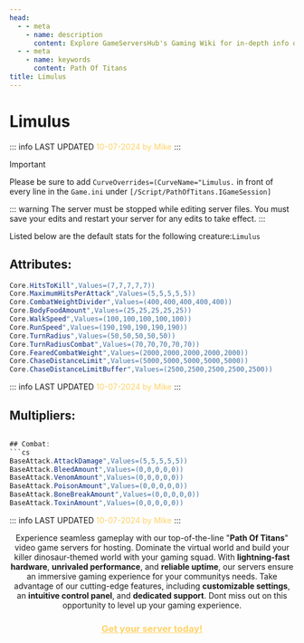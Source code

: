 ```yaml
---
head:
  - - meta
    - name: description
      content: Explore GameServersHub's Gaming Wiki for in-depth info on Path of Titans. Find details on gameplay, features, and updates for the ultimate dino MMO adventure! 
  - - meta
    - name: keywords
      content: Path Of Titans
title: Limulus
---
```

# Limulus
::: info LAST UPDATED
<span style="color: #ffd369;">10-07-2024 by Mike</span>
:::

> [!IMPORTANT]
>Please be sure to add `CurveOverrides=(CurveName="Limulus.` in front of every line in the `Game.ini` under `[/Script/PathOfTitans.IGameSession]`

::: warning
The server must be stopped while editing server files. You must save your edits and restart your server for any edits to take effect.
:::

Listed below are the default stats for the following creature:`Limulus`

## Attributes:
```cs
Core.HitsToKill",Values=(7,7,7,7,7))
Core.MaximumHitsPerAttack",Values=(5,5,5,5,5))
Core.CombatWeightDivider",Values=(400,400,400,400,400))
Core.BodyFoodAmount",Values=(25,25,25,25,25))
Core.WalkSpeed",Values=(100,100,100,100,100))
Core.RunSpeed",Values=(190,190,190,190,190))
Core.TurnRadius",Values=(50,50,50,50,50))
Core.TurnRadiusCombat",Values=(70,70,70,70,70))
Core.FearedCombatWeight",Values=(2000,2000,2000,2000,2000))
Core.ChaseDistanceLimit",Values=(5000,5000,5000,5000,5000))
Core.ChaseDistanceLimitBuffer",Values=(2500,2500,2500,2500,2500))
```
::: info LAST UPDATED
<span style="color: #ffd369;">10-07-2024 by Mike</span>
:::

## Multipliers:
```cs

## Combat:
```cs
BaseAttack.AttackDamage",Values=(5,5,5,5,5))
BaseAttack.BleedAmount",Values=(0,0,0,0,0))
BaseAttack.VenomAmount",Values=(0,0,0,0,0))
BaseAttack.PoisonAmount",Values=(0,0,0,0,0))
BaseAttack.BoneBreakAmount",Values=(0,0,0,0,0))
BaseAttack.ToxinAmount",Values=(0,0,0,0,0))
```
::: info LAST UPDATED
<span style="color: #ffd369;">10-07-2024 by Mike</span>
:::
<p style="text-align: center;"><span data-preserver-spaces="true">Experience seamless gameplay with our top-of-the-line "</span><strong><span data-preserver-spaces="true">Path Of Titans</span></strong><span data-preserver-spaces="true">" video game servers for hosting. Dominate the virtual world and build your killer dinosaur-themed world with your gaming squad. </span><span data-preserver-spaces="true">With </span><strong><span data-preserver-spaces="true">lightning-fast hardware</span></strong><span data-preserver-spaces="true">, </span><strong><span data-preserver-spaces="true">unrivaled performance</span></strong><span data-preserver-spaces="true">, and </span><strong><span data-preserver-spaces="true">reliable uptime</span></strong><span data-preserver-spaces="true">, our servers ensure an immersive gaming experience for your communitys needs. </span><span data-preserver-spaces="true">Take advantage of our cutting-edge features, including </span><strong><span data-preserver-spaces="true">customizable settings</span></strong><span data-preserver-spaces="true">, an </span><strong><span data-preserver-spaces="true">intuitive control panel</span></strong><span data-preserver-spaces="true">, and </span><strong><span data-preserver-spaces="true">dedicated support</span></strong><span data-preserver-spaces="true">. Dont miss out on this opportunity to level up your gaming experience.</span></p>
<h3 style="text-align: center;"><span style="color: #ffd369;"><a style="color: #ffd369;" href="https://gameservershub.com/hosting/path-of-titans/"><strong>Get your server today!</strong></a></span></h3>